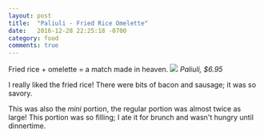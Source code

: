 ```yaml
---
layout: post
title:  "Paliuli - Fried Rice Omelette"
date:   2016-12-28 22:25:18 -0700
category: food
comments: true
---
```

Fried rice + omelette = a match made in heaven.
![](/assets/blog/2016-12-28/friedriceomelette.jpg)
*Paliuli, $6.95*

I really liked the fried rice! There were bits of bacon and sausage; it was so
savory. <i class="em em-yum"></i>

This was also the *mini* portion, the regular portion was almost twice as large!
This portion was so filling; I ate it for brunch and wasn't hungry until
dinnertime.
